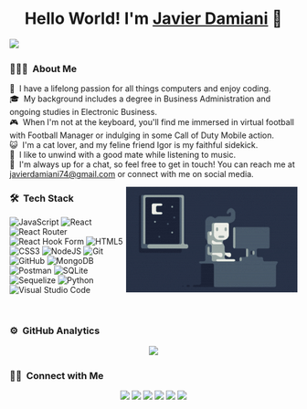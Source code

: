 <div align="center">
<h1 align="center">Hello World! I'm <a href="https://javierdamiani.com">Javier Damiani</a> 👋</h1>
</div>
<img src="https://i.imgur.com/JFk5lWW.png">
    
### 👨🏻‍💻 &nbsp;About Me  

🚀 &nbsp;I have a lifelong passion for all things computers and enjoy coding. \
🎓 &nbsp;My background includes a degree in Business Administration and ongoing studies in Electronic Business.\
🎮 &nbsp;When I'm not at the keyboard, you'll find me immersed in virtual football with Football Manager or indulging in some Call of Duty Mobile action.\
😺 &nbsp;I'm a cat lover, and my feline friend Igor is my faithful sidekick.\
🧉 &nbsp;I like to unwind with a good mate while listening to music.\
💬 &nbsp;I'm always up for a chat, so feel free to get in touch! You can reach me at javierdamiani74@gmail.com or connect with me on social media.

<img alt="Night Coding" src="https://raw.githubusercontent.com/AVS1508/AVS1508/master/assets/Night-Coding.gif" align="right"/>



### 🛠 &nbsp;Tech Stack

![JavaScript](https://img.shields.io/badge/javascript-%23323330.svg?style=for-the-badge&logo=javascript&logoColor=%23F7DF1E)
![React](https://img.shields.io/badge/react-%2320232a.svg?style=for-the-badge&logo=react&logoColor=%2361DAFB)
![React Router](https://img.shields.io/badge/React_Router-CA4245?style=for-the-badge&logo=react-router&logoColor=white)
![React Hook Form](https://img.shields.io/badge/React%20Hook%20Form-%23EC5990.svg?style=for-the-badge&logo=reacthookform&logoColor=white)
![HTML5](https://img.shields.io/badge/html5-%23E34F26.svg?style=for-the-badge&logo=html5&logoColor=white)
![CSS3](https://img.shields.io/badge/css3-%231572B6.svg?style=for-the-badge&logo=css3&logoColor=white)
![NodeJS](https://img.shields.io/badge/node.js-6DA55F?style=for-the-badge&logo=node.js&logoColor=white)
![Git](https://img.shields.io/badge/git-%23F05033.svg?style=for-the-badge&logo=git&logoColor=white)
![GitHub](https://img.shields.io/badge/github-%23121011.svg?style=for-the-badge&logo=github&logoColor=white)
![MongoDB](https://img.shields.io/badge/MongoDB-%234ea94b.svg?style=for-the-badge&logo=mongodb&logoColor=white)
![Postman](https://img.shields.io/badge/Postman-FF6C37?style=for-the-badge&logo=postman&logoColor=white)
![SQLite](https://img.shields.io/badge/sqlite-%2307405e.svg?style=for-the-badge&logo=sqlite&logoColor=white)
![Sequelize](https://img.shields.io/badge/Sequelize-52B0E7?style=for-the-badge&logo=Sequelize&logoColor=white)
![Python](https://img.shields.io/badge/python-3670A0?style=for-the-badge&logo=python&logoColor=ffdd54)
![Visual Studio Code](https://img.shields.io/badge/Visual%20Studio%20Code-0078d7.svg?style=for-the-badge&logo=visual-studio-code&logoColor=white)

<br>
 
### ⚙️ &nbsp;GitHub Analytics

<p align="center">
<a href="https://github.com/javierdamiani">
  <img height="180em" src="https://github-readme-stats-eight-theta.vercel.app/api?username=javierdamiani&show_icons=true&theme=algolia&include_all_commits=true&count_private=true"/>
  <! --- <img height="180em" src="https://github-readme-stats-eight-theta.vercel.app/api/top-langs/?username=javierdamiani&layout=compact&langs_count=8&theme=algolia"/>
</a>
</p>


### 🤝🏻 &nbsp;Connect with Me

<p align="center">
<a href="https://javierdamiani.com"><img src="https://img.shields.io/badge/-javierdamiani.com-3423A6?style=flat&logo=Google-Chrome&logoColor=white"/></a>
<a href="https://linkedin.com/in/javierluisdamianiarellano/"><img src="https://img.shields.io/badge/-Javier Damiani Arellano-0077B5?style=flat&logo=Linkedin&logoColor=white"/></a>
<a href="mailto:javierdamiani74@gmail.com"><img src="https://img.shields.io/badge/-javierdamiani74@gmail.com-D14836?style=flat&logo=Gmail&logoColor=white"/></a>
<a href="https://instagram.com/jav.damiani/"><img src="https://img.shields.io/badge/-@jav.damiani-E4405F?style=flat&logo=Instagram&logoColor=white"/></a>
<a href="https://github.com/javierdamiani/"><img src="https://img.shields.io/badge/-javierdamiani-%23121011.svg?style=flat&logo=github&logoColor=white"/></a>
<img src="https://img.shields.io/badge/JavierDamiani-%235865F2.svg?style=flat&logo=discord&logoColor=white"/>
</p>


